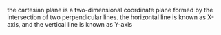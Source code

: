 the cartesian plane is a two-dimensional coordinate plane formed by the intersection of two perpendicular lines. the horizontal line is known as X-axis, and the vertical line is known as Y-axis